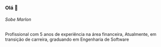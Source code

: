 ### Olá  👋

###### Sobe Marlon

Profissional com 5 anos de experiência na área financeira, Atualmente, em transição de carreira, graduando em Engenharia de Software
